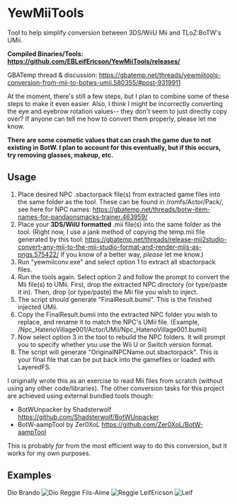 # YewMiiTools
Tool to help simplify conversion between 3DS/WiiU Mii and TLoZ:BoTW's UMii.

**Compiled Binaries/Tools: https://github.com/EBLeifEricson/YewMiiTools/releases/**

GBATemp thread & discussion: https://gbatemp.net/threads/yewmiitools-conversion-from-mii-to-botws-umii.580355/#post-9319911

At the moment, there's still a few steps, but I plan to combine some of these steps to make it even easier. Also, I think I might be incorrectly converting the eye and eyebrow rotation values-- they don't seem to just directly copy over? If anyone can tell me how to convert them properly, please let me know.

**There are some cosmetic values that can crash the game due to not existing in BotW. I plan to account for this eventually, but if this occurs, try removing glasses, makeup, etc.**

## Usage
1. Place desired NPC .sbactorpack file(s) from extracted game files into the same folder as the tool. These can be found in /romfs/Actor/Pack/, see here for NPC names: https://gbatemp.net/threads/botw-item-names-for-pandaonsmacks-trainer.463959/
2. Place your **3DS/WiiU formatted** .mii file(s) into the same folder as the tool. (Right now, I use a jank method of copying the temp.mii file generated by this tool: https://gbatemp.net/threads/release-mii2studio-convert-any-mii-to-the-mii-studio-format-and-render-miis-as-pngs.575422/ If you know of a better way, *please* let me know.)
3. Run "yewmiiconv.exe" and select option 1 to extract all sbactorpack files.
4. Run the tools again. Select option 2 and follow the prompt to convert the Mii file(s) to UMii. First, drop the extracted NPC directory (or type/paste it in). Then, drop (or type/paste) the Mii file you wish to inject. 
5. The script should generate "FinalResult.bumii". This is the finished injected UMii.
6. Copy the FinalResult.bumii into the extracted NPC folder you wish to replace, and rename it to match the NPC's UMii file. (Example, /Npc_HatenoVillage001/Actor/UMii/Npc_HatenoVillage001.bumii)
7. Now select option 3 in the tool to rebuild the NPC folders. It will prompt you to specify whether you use the Wii U or Switch version format.
8. The script will generate "OriginalNPCName.out.sbactorpack". This is your final file that can be put back into the gamefiles or loaded with LayeredFS.

I originally wrote this as an exercise to read Mii files from scratch (without using any other code/libraries). The other conversion tasks for this project are achieved using external bundled tools though:
* BotWUnpacker by Shadsterwolf https://github.com/Shadsterwolf/BotWUnpacker
* BotW-aampTool by Zer0XoL https://github.com/Zer0XoL/BotW-aampTool

This is probably *far* from the most efficient way to do this conversion, but it works for my own purposes.

## Examples
Dio Brando
![Dio](https://i.imgur.com/RANgWrH.jpg)
Reggie Fils-Aime
![Reggie](https://i.imgur.com/BUpPJNE.jpg)
LeifEricson
![Leif](https://i.imgur.com/AKm773Y.jpg)
